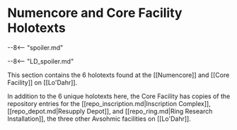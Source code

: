 # Numencore and Core Facility Holotexts

--8<-- "spoiler.md"

--8<-- "LD_spoiler.md"

This section contains the 6 holotexts found at the [[Numencore]] and [[Core Facility]] on [[Lo'Dahr]].

In addition to the 6 unique holotexts here, the Core Facility has copies of the repository entries for the [[repo_inscription.md|Inscription Complex]], [[repo_depot.md|Resupply Depot]], and [[repo_ring.md|Ring Research Installation]], the three other Avsohmic facilities on [[Lo'Dahr]].
